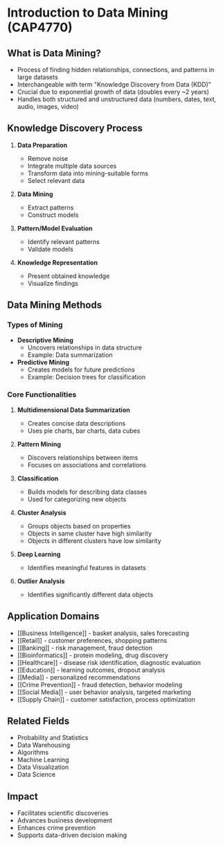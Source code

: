 # Introduction to Data Mining (CAP4770)

## What is Data Mining?
- Process of finding hidden relationships, connections, and patterns in large datasets
- Interchangeable with term "Knowledge Discovery from Data (KDD)"
- Crucial due to exponential growth of data (doubles every ~2 years)
- Handles both structured and unstructured data (numbers, dates, text, audio, images, video)

## Knowledge Discovery Process
1. **Data Preparation**
   - Remove noise
   - Integrate multiple data sources
   - Transform data into mining-suitable forms
   - Select relevant data

2. **Data Mining**
   - Extract patterns
   - Construct models

3. **Pattern/Model Evaluation**
   - Identify relevant patterns
   - Validate models

4. **Knowledge Representation**
   - Present obtained knowledge
   - Visualize findings

## Data Mining Methods
### Types of Mining
- **Descriptive Mining**
  - Uncovers relationships in data structure
  - Example: Data summarization
- **Predictive Mining**
  - Creates models for future predictions
  - Example: Decision trees for classification

### Core Functionalities
1. **Multidimensional Data Summarization**
   - Creates concise data descriptions
   - Uses pie charts, bar charts, data cubes

2. **Pattern Mining**
   - Discovers relationships between items
   - Focuses on associations and correlations

3. **Classification**
   - Builds models for describing data classes
   - Used for categorizing new objects

4. **Cluster Analysis**
   - Groups objects based on properties
   - Objects in same cluster have high similarity
   - Objects in different clusters have low similarity

5. **Deep Learning**
   - Identifies meaningful features in datasets

6. **Outlier Analysis**
   - Identifies significantly different data objects

## Application Domains
- [[Business Intelligence]] - basket analysis, sales forecasting
- [[Retail]] - customer preferences, shopping patterns
- [[Banking]] - risk management, fraud detection
- [[Bioinformatics]] - protein modeling, drug discovery
- [[Healthcare]] - disease risk identification, diagnostic evaluation
- [[Education]] - learning outcomes, dropout analysis
- [[Media]] - personalized recommendations
- [[Crime Prevention]] - fraud detection, behavior modeling
- [[Social Media]] - user behavior analysis, targeted marketing
- [[Supply Chain]] - customer satisfaction, process optimization

## Related Fields
- Probability and Statistics
- Data Warehousing
- Algorithms
- Machine Learning
- Data Visualization
- Data Science

## Impact
- Facilitates scientific discoveries
- Advances business development
- Enhances crime prevention
- Supports data-driven decision making